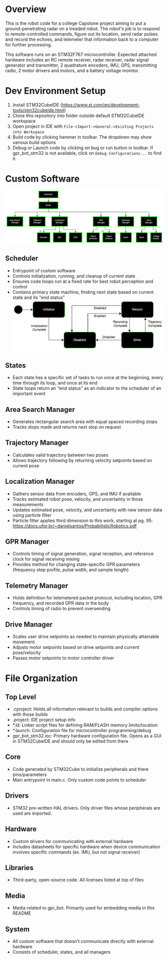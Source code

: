 # Overview
This is the robot code for a college Capstone project aiming to put a ground-penetrating radar on a treaded robot. The robot's job is to respond to remote-controlled commands, figure out its location, send radar pulses and record the echoes, and telemeter that information back to a computer for further processing.

This software runs on an STM32F767 microcontroller. Expected attached hardware includes an RC remote receiver, radar receiver, radar signal generator and transmitter, 2 quadrature encoders, IMU, GPS, transmitting radio, 2 motor drivers and motors, and a battery voltage monitor.

# Dev Environment Setup
1. Install STM32CubeIDE (https://www.st.com/en/development-tools/stm32cubeide.html)
2. Clone this repository into folder outside default STM32CubeIDE workspace
3. Open project in IDE with `File->Import->General->Existing Projects into Workspace`
4. Build code by clicking hammer in toolbar. The dropdown may show various build options
5. Debug or Launch code by clicking on bug or run button in toolbar. If gpr_bot_stm32 is not available, click on `Debug Configurations...` to find it.

# Custom Software
![Block Diagram](Media/Block_Diagram.JPG)

## Scheduler
- Entrypoint of custom software
- Controls initialization, running, and cleanup of current state
- Ensures code loops run at a fixed rate for best robot perception and control
- Contains primary state machine, finding next state based on current state and its "end status"
![State Machine](Media/State_Machine.JPG)

## States
- Each state has a specific set of tasks to run once at the beginning, every time through its loop, and once at its end
- State loops return an "end status" as an indicator to the scheduler of an important event

## Area Search Manager
- Generates rectangular search area with equal spaced recording stops
- Tracks stops made and returns next stop on request

## Trajectory Manager
- Calculates valid trajectory between two poses
- Allows trajectory following by returning velocity setpoints based on current pose

## Localization Manager
- Gathers sensor data from encoders, GPS, and IMU if available
- Tracks estimated robot pose, velocity, and uncertainty in those measurements
- Updates estimated pose, velocity, and uncertainty with new sensor data using particle filter
- Particle filter applies third dimension to this work, starting at pg. 95: https://docs.ufpr.br/~danielsantos/ProbabilisticRobotics.pdf

## GPR Manager
- Controls timing of signal generation, signal reception, and reference clock for signal receiving mixing
- Provides method for changing state-specific GPR parameters (frequency step profile, pulse width, and sample length)

## Telemetry Manager
- Holds definition for telemetered packet protocol, including location, GPR frequency, and recorded GPR data in the body
- Controls timing of radio to prevent oversending

## Drive Manager
- Scales user drive setpoints as needed to maintain physically attainable movement
- Adjusts motor setpoints based on drive setpoints and current pose/velocity
- Passes motor setpoints to motor controller driver

# File Organization

## Top Level
- .cproject: Holds all information relevant to builds and compiler options with those builds
- .project: IDE project setup info
- \*.ld: Linker script files for defining RAM/FLASH memory limits/location
- \*.launch: Configuration file for microcontroller programming/debug
- gpr_bot_stm32.ioc: Primary hardware configuration file. Opens as a GUI in STM32CubeIDE and should only be edited from there

## Core
- Code generated by STM32Cube to initialize peripherals and there pins/parameters
- Main entrypoint in main.c. Only custom code points to scheduler

## Drivers
- STM32 pre-written HAL drivers. Only driver files whose peripherals are used are imported.

## Hardware
- Custom drivers for communicating with external hardware
- Includes datasheets for specific hardware when device communication involves specific commands (ex. IMU, but not signal receiver)

## Libraries
- Third-party, open-source code. All licenses listed at top of files

## Media
- Media related to gpr_bot. Primarily used for embedding media in this README

## System
- All custom software that doesn't communicate directly with external hardware
- Consists of scheduler, states, and all managers